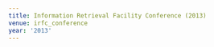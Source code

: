 ```yaml
---
title: Information Retrieval Facility Conference (2013)
venue: irfc_conference
year: '2013'
---
```

